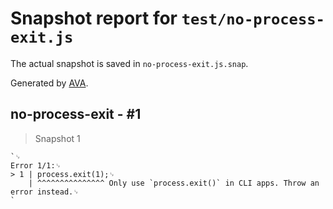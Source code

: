 # Snapshot report for `test/no-process-exit.js`

The actual snapshot is saved in `no-process-exit.js.snap`.

Generated by [AVA](https://avajs.dev).

## no-process-exit - #1

> Snapshot 1

    `␊
    Error 1/1:␊
    > 1 | process.exit(1);␊
        | ^^^^^^^^^^^^^^^ Only use `process.exit()` in CLI apps. Throw an error instead.␊
    `
